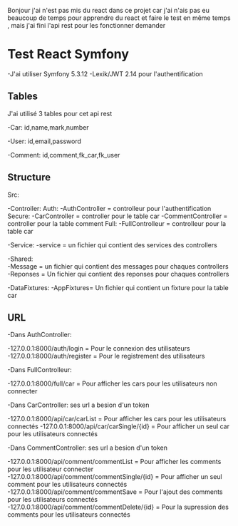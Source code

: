 Bonjour j'ai n'est pas mis du react dans ce projet car j'ai n'ais pas eu beaucoup de temps pour apprendre du react et faire le test en même temps ,
mais j'ai fini l'api rest pour les fonctionner demander

# Test React Symfony

-J'ai utiliser Symfony 5.3.12
-Lexik/JWT 2.14 pour l'authentification


## Tables

J'ai utilisé 3 tables pour cet api rest

-Car:
   id,name,mark,number
   
-User:
   id,email,password
   
-Comment:
   id,comment,fk_car,fk_user

## Structure

Src:

   -Controller:
              Auth:
                   -AuthController = controlleur pour l'authentification
              Secure:
                   -CarController = controller pour le table car
                   -CommentController = controller pour la table comment
              Full:
                   -FullControlleur = controlleur pour la table car
                   
   -Service:
              -service = un fichier qui contient des services des controllers
              
   -Shared:   
              -Message = un fichier qui contient des messages pour chaques controllers
              -Reponses = Un fichier qui contient des reponses pour chaques controllers
              
   -DataFixtures:
              -AppFixtures= Un fichier qui contient un fixture pour la table car
              
              
              
## URL

 -Dans AuthController:
 
   -127.0.0.1:8000/auth/login = Pour le connexion des utilisateurs
   -127.0.0.1:8000/auth/register = Pour le registrement des utilisateurs
   
   
 -Dans FullControlleur:
 
   -127.0.0.1:8000/full/car = Pour afficher les cars pour les utilisateurs non connecter
   
   
 -Dans CarController: ses url a besion d'un token
 
   -127.0.0.1:8000/api/car/carList = Pour afficher les cars pour les utilisateurs connectés
   -127.0.0.1:8000/api/car/carSingle/{id} = Pour afficher un seul car pour les utilisateurs connectés
   
 
 -Dans CommentController: ses url a besion d'un token
 
   -127.0.0.1:8000/api/comment/commentList = Pour afficher les comments pour les utilisateur connecter
   -127.0.0.1:8000/api/comment/commentSingle/{id} = Pour afficher un seul comment pour les utilisateurs connectés
   -127.0.0.1:8000/api/comment/commentSave = Pour l'ajout des comments pour les utilisateurs connectés
   -127.0.0.1:8000/api/comment/commentDelete/{id} = Pour la supression des comments pour les utilisateurs connectés
   
   
 
   
